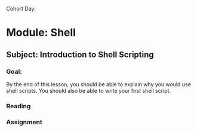 Cohort Day:

# Module: Shell

## Subject: Introduction to Shell Scripting

### Goal: 
By the end of this lesson, you should be able to explain why you would use shell scripts. You should also be able to write your first shell script.


### Reading

### Assignment
